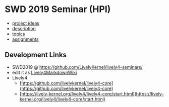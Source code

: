 # SWD 2019 Seminar (HPI)

<style data-src="../seminars.css"></style>
<lively-import src="../_navigation.html"></lively-import>

- [project ideas](project_ideas.md)
- [description]()
- [topics]()
- [assignments]()

## Development Links

- SWD2019 @ https://github.com/LivelyKernel/lively4-seminars/ 
- edit it as [Lively4MarkdownWiki](https://lively-kernel.org/lively4/lively4-core/start.html?load=https://lively-kernel.org/lively4/lively4-seminars/SWD2019/)
- Lively4
  - [https://github.com/livelykernel/lively4-core](https://github.com/livelykernel/lively4-core)
  - [https://lively-kernel.org/lively4/lively4-core/start.html](https://lively-kernel.org/lively4/lively4-core/start.html)



<lively-import src="../_logo.html"></lively-import>
<lively-import src="../_footer.html"></lively-import>